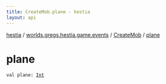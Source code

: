 ```yaml
---
title: CreateMob.plane - hestia
layout: api
---
```


<div class='api-docs-breadcrumbs'><a href="../../index.html">hestia</a> / <a href="../index.html">worlds.gregs.hestia.game.events</a> / <a href="index.html">CreateMob</a> / <a href="./plane.html">plane</a></div>

# plane

<div class="signature"><code><span class="keyword">val </span><span class="identifier">plane</span><span class="symbol">: </span><a href="https://kotlinlang.org/api/latest/jvm/stdlib/kotlin/-int/index.html"><span class="identifier">Int</span></a></code></div>
